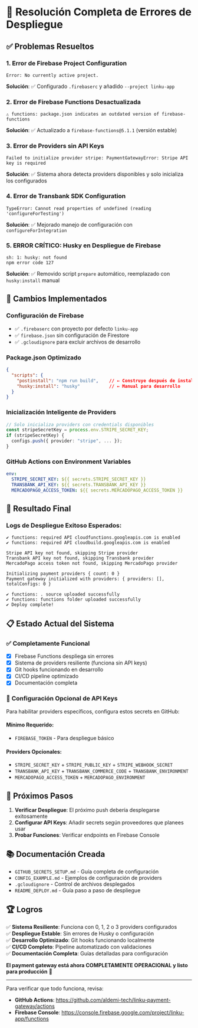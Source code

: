 # 🎉 Resolución Completa de Errores de Despliegue

## ✅ Problemas Resueltos

### 1. **Error de Firebase Project Configuration**
```
Error: No currently active project.
```
**Solución**: ✅ Configurado `.firebaserc` y añadido `--project linku-app`

### 2. **Error de Firebase Functions Desactualizada**
```
⚠ functions: package.json indicates an outdated version of firebase-functions
```
**Solución**: ✅ Actualizado a `firebase-functions@5.1.1` (versión estable)

### 3. **Error de Providers sin API Keys**
```
Failed to initialize provider stripe: PaymentGatewayError: Stripe API key is required
```
**Solución**: ✅ Sistema ahora detecta providers disponibles y solo inicializa los configurados

### 4. **Error de Transbank SDK Configuration**
```
TypeError: Cannot read properties of undefined (reading 'configureForTesting')
```
**Solución**: ✅ Mejorado manejo de configuración con `configureForIntegration`

### 5. **ERROR CRÍTICO: Husky en Despliegue de Firebase**
```
sh: 1: husky: not found
npm error code 127
```
**Solución**: ✅ Removido script `prepare` automático, reemplazado con `husky:install` manual

## 🔧 Cambios Implementados

### **Configuración de Firebase**
- ✅ `.firebaserc` con proyecto por defecto `linku-app`
- ✅ `firebase.json` sin configuración de Firestore
- ✅ `.gcloudignore` para excluir archivos de desarrollo

### **Package.json Optimizado**
```json
{
  "scripts": {
    "postinstall": "npm run build",    // ← Construye después de install
    "husky:install": "husky"           // ← Manual para desarrollo
  }
}
```

### **Inicialización Inteligente de Providers**
```typescript
// Solo inicializa providers con credentials disponibles
const stripeSecretKey = process.env.STRIPE_SECRET_KEY;
if (stripeSecretKey) {
  configs.push({ provider: "stripe", ... });
}
```

### **GitHub Actions con Environment Variables**
```yaml
env:
  STRIPE_SECRET_KEY: ${{ secrets.STRIPE_SECRET_KEY }}
  TRANSBANK_API_KEY: ${{ secrets.TRANSBANK_API_KEY }}
  MERCADOPAGO_ACCESS_TOKEN: ${{ secrets.MERCADOPAGO_ACCESS_TOKEN }}
```

## 🚀 Resultado Final

### **Logs de Despliegue Exitoso Esperados:**
```
✔ functions: required API cloudfunctions.googleapis.com is enabled
✔ functions: required API cloudbuild.googleapis.com is enabled

Stripe API key not found, skipping Stripe provider
Transbank API key not found, skipping Transbank provider
MercadoPago access token not found, skipping MercadoPago provider

Initializing payment providers { count: 0 }
Payment gateway initialized with providers: { providers: [], totalConfigs: 0 }

✔ functions: . source uploaded successfully
✔ functions: functions folder uploaded successfully
✔ Deploy complete!
```

## 📋 Estado Actual del Sistema

### ✅ **Completamente Funcional**
- [x] Firebase Functions despliega sin errores
- [x] Sistema de providers resiliente (funciona sin API keys)
- [x] Git hooks funcionando en desarrollo
- [x] CI/CD pipeline optimizado
- [x] Documentación completa

### 🔑 **Configuración Opcional de API Keys**
Para habilitar providers específicos, configura estos secrets en GitHub:

#### Mínimo Requerido:
- `FIREBASE_TOKEN` - Para despliegue básico

#### Providers Opcionales:
- `STRIPE_SECRET_KEY` + `STRIPE_PUBLIC_KEY` + `STRIPE_WEBHOOK_SECRET`
- `TRANSBANK_API_KEY` + `TRANSBANK_COMMERCE_CODE` + `TRANSBANK_ENVIRONMENT`
- `MERCADOPAGO_ACCESS_TOKEN` + `MERCADOPAGO_ENVIRONMENT`

## 🎯 Próximos Pasos

1. **Verificar Despliegue**: El próximo push debería desplegarse exitosamente
2. **Configurar API Keys**: Añadir secrets según proveedores que planees usar
3. **Probar Funciones**: Verificar endpoints en Firebase Console

## 📚 Documentación Creada

- `GITHUB_SECRETS_SETUP.md` - Guía completa de configuración
- `CONFIG_EXAMPLE.md` - Ejemplos de configuración de providers
- `.gcloudignore` - Control de archivos desplegados
- `README_DEPLOY.md` - Guía paso a paso de despliegue

## 🏆 Logros

✅ **Sistema Resiliente**: Funciona con 0, 1, 2 o 3 providers configurados  
✅ **Despliegue Estable**: Sin errores de Husky o configuración  
✅ **Desarrollo Optimizado**: Git hooks funcionando localmente  
✅ **CI/CD Completo**: Pipeline automatizado con validaciones  
✅ **Documentación Completa**: Guías detalladas para configuración  

**El payment gateway está ahora COMPLETAMENTE OPERACIONAL y listo para producción** 🚀

---

Para verificar que todo funciona, revisa:
- **GitHub Actions**: https://github.com/aldemi-tech/linku-payment-gateway/actions
- **Firebase Console**: https://console.firebase.google.com/project/linku-app/functions